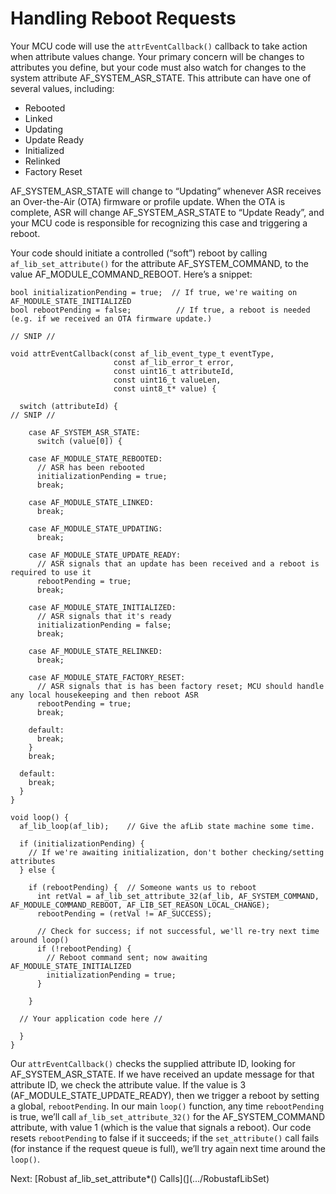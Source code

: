 # Handling Reboot Requests

Your MCU code will use the `attrEventCallback()` callback to take action when attribute values change. Your primary concern will be changes to attributes you define, but your code must also watch for changes to the system attribute AF_SYSTEM_ASR_STATE. This attribute can have one of several values, including:

- Rebooted
- Linked
- Updating
- Update Ready
- Initialized
- Relinked
- Factory Reset

AF_SYSTEM_ASR_STATE will change to “Updating” whenever ASR receives an Over-the-Air (OTA) firmware or profile update. When the OTA is complete, ASR will change AF_SYSTEM_ASR_STATE to “Update Ready”, and your MCU code is responsible for recognizing this case and triggering a reboot.

Your code should initiate a controlled (“soft”) reboot by calling `af_lib_set_attribute()` for the attribute AF_SYSTEM_COMMAND, to the value AF_MODULE_COMMAND_REBOOT. Here’s a snippet:

```
bool initializationPending = true;  // If true, we're waiting on AF_MODULE_STATE_INITIALIZED
bool rebootPending = false;          // If true, a reboot is needed (e.g. if we received an OTA firmware update.)

// SNIP //

void attrEventCallback(const af_lib_event_type_t eventType,
                       const af_lib_error_t error,
                       const uint16_t attributeId,
                       const uint16_t valueLen,
                       const uint8_t* value) {

  switch (attributeId) {
// SNIP //

    case AF_SYSTEM_ASR_STATE:
      switch (value[0]) {

    case AF_MODULE_STATE_REBOOTED:
      // ASR has been rebooted
      initializationPending = true;
      break;

    case AF_MODULE_STATE_LINKED:
      break;

    case AF_MODULE_STATE_UPDATING:
      break;

    case AF_MODULE_STATE_UPDATE_READY:
      // ASR signals that an update has been received and a reboot is required to use it
      rebootPending = true;
      break;

    case AF_MODULE_STATE_INITIALIZED:
      // ASR signals that it's ready
      initializationPending = false;
      break;

    case AF_MODULE_STATE_RELINKED:
      break;

    case AF_MODULE_STATE_FACTORY_RESET:
      // ASR signals that is has been factory reset; MCU should handle any local housekeeping and then reboot ASR
      rebootPending = true;
      break;

    default:
      break;
    }
    break;

  default:
    break;
  }
}

void loop() {
  af_lib_loop(af_lib);    // Give the afLib state machine some time.

  if (initializationPending) {
    // If we're awaiting initialization, don't bother checking/setting attributes
  } else {
    
    if (rebootPending) {  // Someone wants us to reboot
      int retVal = af_lib_set_attribute_32(af_lib, AF_SYSTEM_COMMAND, AF_MODULE_COMMAND_REBOOT, AF_LIB_SET_REASON_LOCAL_CHANGE);
      rebootPending = (retVal != AF_SUCCESS);

      // Check for success; if not successful, we'll re-try next time around loop()
      if (!rebootPending) {
        // Reboot command sent; now awaiting AF_MODULE_STATE_INITIALIZED
        initializationPending = true;
      }

    }

  // Your application code here //
  
  }
}
```

Our `attrEventCallback()` checks the supplied attribute ID, looking for AF_SYSTEM_ASR_STATE. If we have received an update message for that attribute ID, we check the attribute value. If the value is 3 (AF_MODULE_STATE_UPDATE_READY), then we trigger a reboot by setting a global, `rebootPending`. In our main `loop()` function, any time `rebootPending` is true, we’ll call `af_lib_set_attribute_32()` for the AF_SYSTEM_COMMAND attribute, with value 1 (which is the value that signals a reboot). Our code resets `rebootPending` to false if it succeeds; if the `set_attribute()` call fails (for instance if the request queue is full), we’ll try again next time around the `loop()`.

 Next: [Robust af_lib_set_attribute*() Calls](](.../RobustafLibSet)